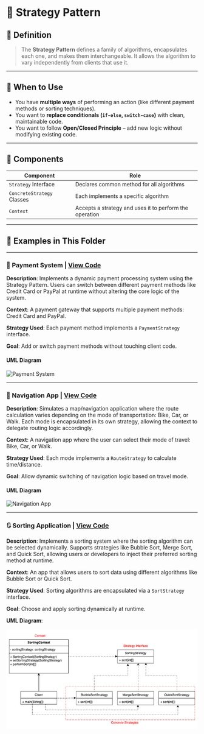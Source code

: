 # 🧠 Strategy Pattern

## 🧾 Definition

> The **Strategy Pattern** defines a family of algorithms, encapsulates each one, and makes them interchangeable. It allows the algorithm to vary independently from clients that use it.

---

## 🎯 When to Use

- You have **multiple ways** of performing an action (like different payment methods or sorting techniques).
- You want to **replace conditionals (`if-else`, `switch-case`)** with clean, maintainable code.
- You want to follow **Open/Closed Principle** – add new logic without modifying existing code.

---

## 🧱 Components

| Component | Role |
|----------|------|
| `Strategy` Interface | Declares common method for all algorithms |
| `ConcreteStrategy` Classes | Each implements a specific algorithm |
| `Context` | Accepts a strategy and uses it to perform the operation |

---

## 📂 Examples in This Folder

---

### 🛒 Payment System | [View Code](./payment-system/Client.java)

**Description**: Implements a dynamic payment processing system using the Strategy Pattern.
Users can switch between different payment methods like Credit Card or PayPal at runtime without altering the core logic of the system.

**Context**: A payment gateway that supports multiple payment methods: Credit Card and PayPal.  

**Strategy Used**: Each payment method implements a `PaymentStrategy` interface.  

**Goal**: Add or switch payment methods without touching client code.

#### UML Diagram
![Payment System](./diagrams/payment-system.drawio.png)

---

### 🧭 Navigation App | [View Code](./navigation-app/Client.java)

**Description**: Simulates a map/navigation application where the route calculation varies depending on the mode of transportation: Bike, Car, or Walk.
Each mode is encapsulated in its own strategy, allowing the context to delegate routing logic accordingly.

**Context**: A navigation app where the user can select their mode of travel: Bike, Car, or Walk.  

**Strategy Used**: Each mode implements a `RouteStrategy` to calculate time/distance.  

**Goal**: Allow dynamic switching of navigation logic based on travel mode.

#### UML Diagram
![Navigation App](./diagrams/navigation-app.drawio.png)

---

### 🔃 Sorting Application | [View Code](./sorting-application/Client.java)

**Description**: Implements a sorting system where the sorting algorithm can be selected dynamically.
Supports strategies like Bubble Sort, Merge Sort, and Quick Sort, allowing users or developers to inject their preferred sorting method at runtime.

**Context**: An app that allows users to sort data using different algorithms like Bubble Sort or Quick Sort.  

**Strategy Used**: Sorting algorithms are encapsulated via a `SortStrategy` interface.  

**Goal**: Choose and apply sorting dynamically at runtime.

**UML Diagram**:

![Sorting Application](./diagrams/sorting-app.drawio.png)
